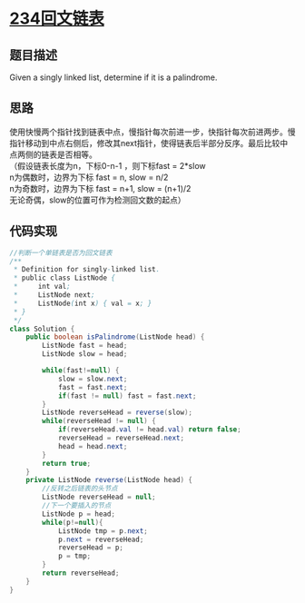 # [234回文链表][title]
## 题目描述
Given a singly linked list, determine if it is a palindrome.
## 思路
使用快慢两个指针找到链表中点，慢指针每次前进一步，快指针每次前进两步。慢指针移动到中点右侧后，修改其next指针，使得链表后半部分反序。最后比较中点两侧的链表是否相等。  
（假设链表长度为n，下标0-n-1 ，则下标fast = 2*slow  
n为偶数时，边界为下标 fast = n, slow = n/2  
n为奇数时，边界为下标 fast = n+1, slow = (n+1)/2  
无论奇偶，slow的位置可作为检测回文数的起点）
## 代码实现
```java
//判断一个单链表是否为回文链表
/**
 * Definition for singly-linked list.
 * public class ListNode {
 *     int val;
 *     ListNode next;
 *     ListNode(int x) { val = x; }
 * }
 */
class Solution {
    public boolean isPalindrome(ListNode head) {        
        ListNode fast = head;
        ListNode slow = head;

        while(fast!=null) {
            slow = slow.next;
            fast = fast.next;
            if(fast != null) fast = fast.next;
        }
        ListNode reverseHead = reverse(slow);
        while(reverseHead != null) {
            if(reverseHead.val != head.val) return false;
            reverseHead = reverseHead.next;
            head = head.next;
        }
        return true;
    }
    private ListNode reverse(ListNode head) {
        //反转之后链表的头节点
        ListNode reverseHead = null;
        //下一个要插入的节点
        ListNode p = head;
        while(p!=null){
            ListNode tmp = p.next;
            p.next = reverseHead;
            reverseHead = p;
            p = tmp;
        }
        return reverseHead;
    }
}
```
[title]:https://leetcode-cn.com/problems/palindrome-linked-list/description/
